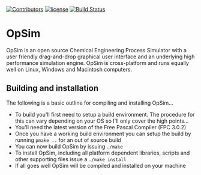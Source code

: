 [![Contributors](https://img.shields.io/github/contributors/daar/opsim.svg)](https://github.com/daar/opsim/graphs/contributors)
[![license](https://img.shields.io/badge/license-%20GPL--2-blue.svg)](../master/LICENSE)
[![Build Status](https://travis-ci.org/daar/opsim.svg?branch=master)](https://travis-ci.org/daar/opsim)

# OpSim
OpSim is an open source Chemical Engineering Process Simulator with a user friendly drag-and-drop graphical user interface and an underlying high performance simulation engine. OpSim is cross-platform and runs equally well on Linux, Windows and Macintosh computers.

## Building and installation

The following is a basic outline for compiling and installing OpSim...

  - To build you'll first need to setup a build environment. The procedure for this can vary depending on your OS so I'll only cover the high points...
  - You'll need the latest version of the Free Pascal Compiler (FPC 3.0.2)
  - Once you have a working build environment you can setup the build by running `pmake ..` for an out of source build
  - You can now build OpSim by issuing `./make`
  - To install OpSim, including all platform dependent libraries, scripts and other supporting files issue a `./make install`
  - If all goes well OpSim will be compiled and installed on your machine
